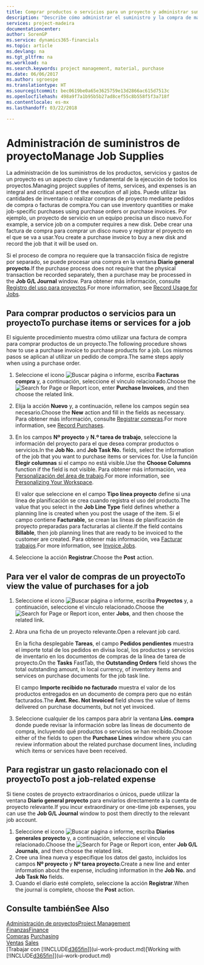 ```yaml
---
title: Comprar productos o servicios para un proyecto y administrar suministros | Documentos de Microsoft
description: "Describe cómo administrar el suministro y la compra de materiales y de servicios para los proyectos."
services: project-madeira
documentationcenter: 
author: SorenGP
ms.service: dynamics365-financials
ms.topic: article
ms.devlang: na
ms.tgt_pltfrm: na
ms.workload: na
ms.search.keywords: project management, material, purchase
ms.date: 06/06/2017
ms.author: sgroespe
ms.translationtype: HT
ms.sourcegitcommit: bec0619be0a65e3625759e13d2866ac615d7513c
ms.openlocfilehash: 498a9f7a1b95b5b27ad8cef55c8b558f5f3a718f
ms.contentlocale: es-mx
ms.lasthandoff: 03/22/2018

---
```

# <a name="manage-job-supplies"></a><span data-ttu-id="b7046-103">Administración de suministros de proyecto</span><span class="sxs-lookup"><span data-stu-id="b7046-103">Manage Job Supplies</span></span>
<span data-ttu-id="b7046-104">La administración de los suministros de los productos, servicios y gastos de un proyecto es un aspecto clave y fundamental de la ejecución de todos los proyectos.</span><span class="sxs-lookup"><span data-stu-id="b7046-104">Managing project supplies of items, services, and expenses is an integral and critical aspect of the execution of all jobs.</span></span> <span data-ttu-id="b7046-105">Puede utilizar las cantidades de inventario o realizar compras de proyecto mediante pedidos de compra o facturas de compra.</span><span class="sxs-lookup"><span data-stu-id="b7046-105">You can use inventory quantities or make job-specific purchases using purchase orders or purchase invoices.</span></span> <span data-ttu-id="b7046-106">Por ejemplo, un proyecto de servicio en un equipo precisa un disco nuevo.</span><span class="sxs-lookup"><span data-stu-id="b7046-106">For example, a service job on a computer requires a new disk.</span></span> <span data-ttu-id="b7046-107">Debe crear una factura de compra para comprar un disco nuevo y registrar el proyecto en el que se va a usar.</span><span class="sxs-lookup"><span data-stu-id="b7046-107">You create a purchase invoice to buy a new disk and record the job that it will be used on.</span></span>

<span data-ttu-id="b7046-108">Si el proceso de compra no requiere que la transacción física de registre por separado, se puede procesar una compra en la ventana **Diario general proyecto**.</span><span class="sxs-lookup"><span data-stu-id="b7046-108">If the purchase process does not require that the physical transaction be recorded separately, then a purchase may be processed in the **Job G/L Journal** window.</span></span> <span data-ttu-id="b7046-109">Para obtener más información, consulte [Registro del uso para proyectos](projects-how-record-job-usage.md).</span><span class="sxs-lookup"><span data-stu-id="b7046-109">For more information, see [Record Usage for Jobs](projects-how-record-job-usage.md).</span></span>

## <a name="to-purchase-items-or-services-for-a-job"></a><span data-ttu-id="b7046-110">Para comprar productos o servicios para un proyecto</span><span class="sxs-lookup"><span data-stu-id="b7046-110">To purchase items or services for a job</span></span>
<span data-ttu-id="b7046-111">El siguiente procedimiento muestra cómo utilizar una factura de compra para comprar productos de un proyecto.</span><span class="sxs-lookup"><span data-stu-id="b7046-111">The following procedure shows how to use a purchase invoice to purchase products for a job.</span></span> <span data-ttu-id="b7046-112">Los mismos pasos se aplican al utilizar un pedido de compra.</span><span class="sxs-lookup"><span data-stu-id="b7046-112">The same steps apply when using a purchase order.</span></span>  

1. <span data-ttu-id="b7046-113">Seleccione el icono ![Buscar página o informe](media/ui-search/search_small.png "icono Buscar página o informe"), escriba **Facturas compra** y, a continuación, seleccione el vínculo relacionado.</span><span class="sxs-lookup"><span data-stu-id="b7046-113">Choose the ![Search for Page or Report](media/ui-search/search_small.png "Search for Page or Report icon") icon, enter **Purchase Invoices**, and then choose the related link.</span></span>  
2. <span data-ttu-id="b7046-114">Elija la acción **Nuevo** y, a continuación, rellene los campos según sea necesario.</span><span class="sxs-lookup"><span data-stu-id="b7046-114">Choose the **New** action and fill in the fields as necessary.</span></span> <span data-ttu-id="b7046-115">Para obtener más información, consulte [Registrar compras](purchasing-how-record-purchases.md).</span><span class="sxs-lookup"><span data-stu-id="b7046-115">For more information, see [Record Purchases](purchasing-how-record-purchases.md).</span></span>
3. <span data-ttu-id="b7046-116">En los campos **Nº proyecto** y **N.º tarea de trabajo**, seleccione la información del proyecto para el que desea comprar productos o servicios.</span><span class="sxs-lookup"><span data-stu-id="b7046-116">In the **Job No.** and **Job Task No.** fields, select the information of the job that you want to purchase items or services for.</span></span> <span data-ttu-id="b7046-117">Use la función **Elegir columnas** si el campo no está visible.</span><span class="sxs-lookup"><span data-stu-id="b7046-117">Use the **Choose Columns** function if the field is not visible.</span></span> <span data-ttu-id="b7046-118">Para obtener más información, vea [Personalización del área de trabajo](ui-personalization-user.md).</span><span class="sxs-lookup"><span data-stu-id="b7046-118">For more information, see [Personalizing Your Workspace](ui-personalization-user.md).</span></span>

    <span data-ttu-id="b7046-119">El valor que seleccione en el campo **Tipo línea proyecto** define si una línea de planificación se crea cuando registra el uso del producto.</span><span class="sxs-lookup"><span data-stu-id="b7046-119">The value that you select in the **Job Line Type** field defines whether a planning line is created when you post the usage of the item.</span></span> <span data-ttu-id="b7046-120">Si el campo contiene **Facturable**, se crean las líneas de planificación de proyecto preparadas para facturarlas al cliente.</span><span class="sxs-lookup"><span data-stu-id="b7046-120">If the field contains **Billable**, then job planning lines that are ready to be invoiced to the customer are created.</span></span> <span data-ttu-id="b7046-121">Para obtener más información, vea [Facturar trabajos](projects-how-invoice-jobs.md).</span><span class="sxs-lookup"><span data-stu-id="b7046-121">For more information, see [Invoice Jobs](projects-how-invoice-jobs.md).</span></span>
4. <span data-ttu-id="b7046-122">Seleccione la acción **Registrar**.</span><span class="sxs-lookup"><span data-stu-id="b7046-122">Choose the **Post** action.</span></span>

## <a name="to-view-the-value-of-purchases-for-a-job"></a><span data-ttu-id="b7046-123">Para ver el valor de compras de un proyecto</span><span class="sxs-lookup"><span data-stu-id="b7046-123">To view the value of purchases for a job</span></span>
1. <span data-ttu-id="b7046-124">Seleccione el icono ![Buscar página o informe](media/ui-search/search_small.png "icono Buscar página o informe"), escriba **Proyectos** y, a continuación, seleccione el vínculo relacionado.</span><span class="sxs-lookup"><span data-stu-id="b7046-124">Choose the ![Search for Page or Report](media/ui-search/search_small.png "Search for Page or Report icon") icon, enter **Jobs**, and then choose the related link.</span></span>
2. <span data-ttu-id="b7046-125">Abra una ficha de un proyecto relevante.</span><span class="sxs-lookup"><span data-stu-id="b7046-125">Open a relevant job card.</span></span>

    <span data-ttu-id="b7046-126">En la ficha desplegable **Tareas**, el campo **Pedidos pendientes** muestra el importe total de los pedidos en divisa local, los productos y servicios de inventario en los documentos de compras de la línea de tarea de proyecto.</span><span class="sxs-lookup"><span data-stu-id="b7046-126">On the **Tasks** FastTab, the **Outstanding Orders** field shows the total outstanding amount, in local currency, of inventory items and services on purchase documents for the job task line.</span></span>  

    <span data-ttu-id="b7046-127">El campo **Importe recibido no facturado** muestra el valor de los productos entregados en un documento de compra pero que no están facturados.</span><span class="sxs-lookup"><span data-stu-id="b7046-127">The **Amt. Rec. Not Invoiced** field shows the value of items delivered on purchase documents, but not yet invoiced.</span></span>  
3. <span data-ttu-id="b7046-128">Seleccione cualquier de los campos para abrir la ventana **Líns. compra** donde puede revisar la información sobre las líneas de documento de compra, incluyendo qué productos o servicios se han recibido.</span><span class="sxs-lookup"><span data-stu-id="b7046-128">Choose either of the fields to open the **Purchase Lines** window where you can review information about the related purchase document lines, including which items or services have been received.</span></span>

## <a name="to-post-a-job-related-expense"></a><span data-ttu-id="b7046-129">Para registrar un gasto relacionado con el proyecto</span><span class="sxs-lookup"><span data-stu-id="b7046-129">To post a job-related expense</span></span>
<span data-ttu-id="b7046-130">Si tiene costes de proyecto extraordinarios o únicos, puede utilizar la ventana **Diario general proyecto** para enviarlos directamente a la cuenta de proyecto relevante.</span><span class="sxs-lookup"><span data-stu-id="b7046-130">If you incur extraordinary or one-time job expenses, you can use the **Job G/L Journal** window to post them directly to the relevant job account.</span></span>

1. <span data-ttu-id="b7046-131">Seleccione el icono ![Buscar página o informe](media/ui-search/search_small.png "icono Buscar página o informe"), escriba **Diarios generales proyecto** y, a continuación, seleccione el vínculo relacionado.</span><span class="sxs-lookup"><span data-stu-id="b7046-131">Choose the ![Search for Page or Report](media/ui-search/search_small.png "Search for Page or Report icon") icon, enter **Job G/L Journals**, and then choose the related link.</span></span>  
2. <span data-ttu-id="b7046-132">Cree una línea nueva y especifique los datos del gasto, incluidos los campos **Nº proyecto** y **Nº tarea proyecto**.</span><span class="sxs-lookup"><span data-stu-id="b7046-132">Create a new line and enter information about the expense, including information in the **Job No.** and **Job Task No** fields.</span></span>  
3. <span data-ttu-id="b7046-133">Cuando el diario esté completo, seleccione la acción **Registrar**.</span><span class="sxs-lookup"><span data-stu-id="b7046-133">When the journal is complete, choose the **Post** action.</span></span>

## <a name="see-also"></a><span data-ttu-id="b7046-134">Consulte también</span><span class="sxs-lookup"><span data-stu-id="b7046-134">See Also</span></span>
[<span data-ttu-id="b7046-135">Administración de proyectos</span><span class="sxs-lookup"><span data-stu-id="b7046-135">Project Management</span></span>](projects-manage-projects.md)  
[<span data-ttu-id="b7046-136">Finanzas</span><span class="sxs-lookup"><span data-stu-id="b7046-136">Finance</span></span>](finance.md)  
<span data-ttu-id="b7046-137">[Compras](purchasing-manage-purchasing.md)       </span><span class="sxs-lookup"><span data-stu-id="b7046-137">[Purchasing](purchasing-manage-purchasing.md)       </span></span>  
<span data-ttu-id="b7046-138">[Ventas](sales-manage-sales.md)    </span><span class="sxs-lookup"><span data-stu-id="b7046-138">[Sales](sales-manage-sales.md)    </span></span>  
<span data-ttu-id="b7046-139">[Trabajar con [!INCLUDE[d365fin](includes/d365fin_md.md)]](ui-work-product.md)</span><span class="sxs-lookup"><span data-stu-id="b7046-139">[Working with [!INCLUDE[d365fin](includes/d365fin_md.md)]](ui-work-product.md)</span></span>  

